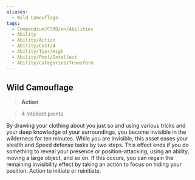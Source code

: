 ```yaml
---
aliases:
  - Wild Camouflage
tags:
  - Compendium/CSRD/en/Abilities
  - Ability
  - Ability/Action
  - Ability/Cost/4
  - Ability/Tier/High
  - Ability/Pool/Intellect
  - Ability/Categories/Transform
---
```

  
    
## Wild Camouflage    
>**Action**    
>4 Intellect points  
    
By drawing your clothing about you just so and using various tricks and your deep knowledge of your surroundings, you become invisible in the wilderness for ten minutes. While you are invisible, this asset eases your stealth and Speed defense tasks by two steps. This effect ends if you do something to reveal your presence or position-attacking, using an ability, moving a large object, and so on. If this occurs, you can regain the remaining invisibility effect by taking an action to focus on hiding your position. Action to initiate or reinitiate.